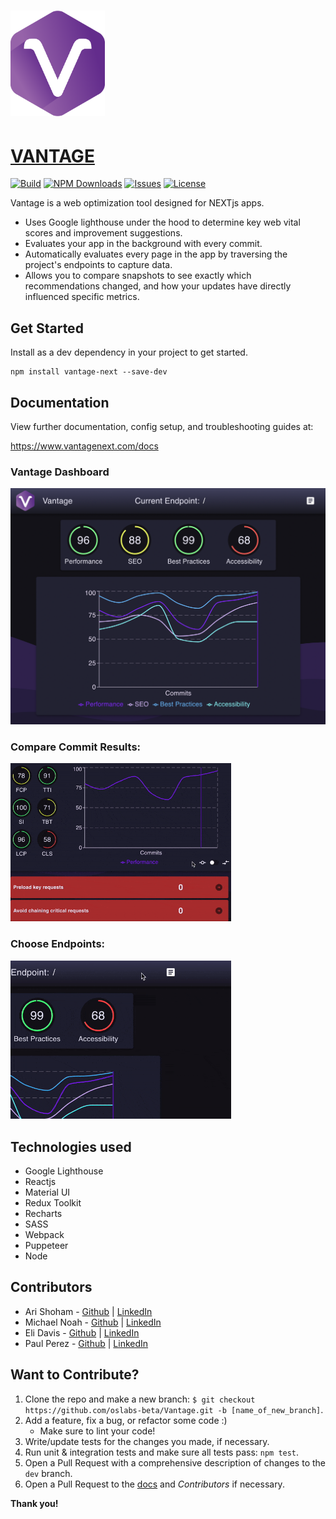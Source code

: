 # <img src="https://github.com/oslabs-beta/vantage-splash/blob/dev/public/favicon.png?raw=true" alt="Vantage Logo" width="30%"/> 

# [VANTAGE]("https://www.vantagenext.com")

[![Build](https://img.shields.io/github/workflow/status/oslabs-beta/Vantage/Node.js%20CI)](https://github.com/oslabs-beta/Vantage/)
[![NPM Downloads](https://img.shields.io/npm/dm/vantage-next)](https://www.npmjs.com/package/vantage-next)
[![Issues](https://img.shields.io/github/issues/oslabs-beta/Vantage)](https://github.com/oslabs-beta/Vantage/issues)
[![License](https://img.shields.io/github/license/oslabs-beta/Vantage)](https://github.com/oslabs-beta/Vantage/)

Vantage is a web optimization tool designed for NEXTjs apps.

- Uses Google lighthouse under the hood to determine key web vital scores and improvement suggestions.
- Evaluates your app in the background with every commit.
- Automatically evaluates every page in the app by traversing the project's endpoints to capture data.
- Allows you to compare snapshots to see exactly which recommendations changed, and how your updates have directly influenced specific metrics.

## Get Started

Install as a dev dependency in your project to get started.

```
npm install vantage-next --save-dev
```

## Documentation

View further documentation, config setup, and troubleshooting guides at:

https://www.vantagenext.com/docs

### Vantage Dashboard

![Vantage Dashboard](https://github.com/oslabs-beta/vantage-splash/blob/dev/public/splash/dashboard-view.png?raw=true)

### Compare Commit Results:

<img src="https://github.com/oslabs-beta/vantage-splash/blob/dev/public/splash/toggle-range.gif?raw=true" alt="Compare Commits" width="70%"/>

### Choose Endpoints:

<img src="https://github.com/oslabs-beta/vantage-splash/blob/dev/public/splash/endpoint-select.gif?raw=true" alt="Choose Endpoints" width="70%"/>

## Technologies used

- Google Lighthouse
- Reactjs
- Material UI
- Redux Toolkit
- Recharts
- SASS
- Webpack
- Puppeteer
- Node

## Contributors

- Ari Shoham - [Github](https://github.com/arishoham) | [LinkedIn](https://www.linkedin.com/in/ari-shoham/)
- Michael Noah - [Github](https://github.com/mnoah1) | [LinkedIn](https://www.linkedin.com/in/mnoah/)
- Eli Davis - [Github](https://github.com/elidavis42) | [LinkedIn](https://www.linkedin.com/in/elidavis42/)
- Paul Perez - [Github](https://github.com/perezp92) | [LinkedIn](https://www.linkedin.com/in/perezp92/)

## Want to Contribute?

1. Clone the repo and make a new branch: `$ git checkout https://github.com/oslabs-beta/Vantage.git -b [name_of_new_branch]`.
1. Add a feature, fix a bug, or refactor some code :)
   - Make sure to lint your code!
1. Write/update tests for the changes you made, if necessary.
1. Run unit & integration tests and make sure all tests pass: `npm test`.
1. Open a Pull Request with a comprehensive description of changes to the `dev` branch.
1. Open a Pull Request to the [docs](https://github.com/oslabs-beta/vantage-splash) and _Contributors_ if necessary.

**Thank you!**
